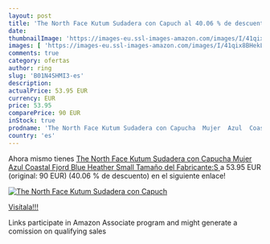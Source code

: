 ```yaml
---
layout: post
title: 'The North Face Kutum Sudadera con Capuch al 40.06 % de descuento'
date: 
thumbnailImage: 'https://images-eu.ssl-images-amazon.com/images/I/41qix8BHekL._SL200_.jpg'
images: [ 'https://images-eu.ssl-images-amazon.com/images/I/41qix8BHekL._SL200_.jpg' ]
comments: true
category: ofertas
author: ring
slug: 'B01N4SHMI3-es'
description:
actualPrice: 53.95 EUR
currency: EUR
price: 53.95
comparePrice: 90 EUR
inStock: true
prodname: 'The North Face Kutum Sudadera con Capucha  Mujer  Azul  Coastal Fjord Blue Heather   Small  Tamaño del Fabricante:S '
country: 'es'
---
```


Ahora mismo tienes [The North Face Kutum Sudadera con Capucha  Mujer  Azul  Coastal Fjord Blue Heather   Small  Tamaño del Fabricante:S ](https://www.amazon.es/dp/B01N4SHMI3/?tag=tolees-21) a 53.95 EUR (original: 90 EUR) (40.06 %  de descuento) en el siguiente enlace!

[![The North Face Kutum Sudadera con Capuch](https://images-eu.ssl-images-amazon.com/images/I/41qix8BHekL._SL200_.jpg)](https://www.amazon.es/dp/B01N4SHMI3/?tag=tolees-21)

[Visítala!!!](https://www.amazon.es/dp/B01N4SHMI3/?tag=tolees-21)

Links participate in Amazon Associate program and might generate a comission on qualifying sales
